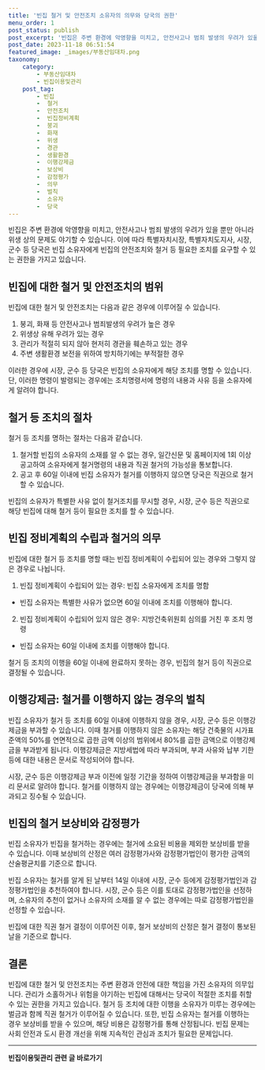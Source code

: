 ```yaml
---
title: '빈집 철거 및 안전조치 소유자의 의무와 당국의 권한'
menu_order: 1
post_status: publish
post_excerpt: '빈집은 주변 환경에 악영향을 미치고, 안전사고나 범죄 발생의 우려가 있을 뿐만 아니라 위생 상의 문제도 야기할 수 있습니다. 이에 따라 특별자치시장, 특별자치도지사, 시장, 군수 등 당국은 빈집 소유자에게 빈집의 안전조치와 철거 등 필요한 조치를 요구할 수 있는 권한을 가지고 있습니다.'
post_date: 2023-11-18 06:51:54
featured_image: _images/부동산임대차.png
taxonomy:
    category:
        - 부동산임대차
        - 빈집이용및관리
    post_tag:
        - 빈집
        -  철거
        -  안전조치
        -  빈집정비계획
        -  붕괴
        -  화재
        -  위생
        -  경관
        -  생활환경
        -  이행강제금
        -  보상비
        -  감정평가
        -  의무
        -  벌칙
        -  소유자
        -  당국
---
```



빈집은 주변 환경에 악영향을 미치고, 안전사고나 범죄 발생의 우려가 있을 뿐만 아니라 위생 상의 문제도 야기할 수 있습니다. 이에 따라 특별자치시장, 특별자치도지사, 시장, 군수 등 당국은 빈집 소유자에게 빈집의 안전조치와 철거 등 필요한 조치를 요구할 수 있는 권한을 가지고 있습니다.

## 빈집에 대한 철거 및 안전조치의 범위

빈집에 대한 철거 및 안전조치는 다음과 같은 경우에 이루어질 수 있습니다.

1. 붕괴, 화재 등 안전사고나 범죄발생의 우려가 높은 경우
2. 위생상 유해 우려가 있는 경우
3. 관리가 적절히 되지 않아 현저히 경관을 훼손하고 있는 경우
4. 주변 생활환경 보전을 위하여 방치하기에는 부적절한 경우

이러한 경우에 시장, 군수 등 당국은 빈집의 소유자에게 해당 조치를 명할 수 있습니다. 단, 이러한 명령이 발령되는 경우에는 조치명령서에 명령의 내용과 사유 등을 소유자에게 알려야 합니다.

## 철거 등 조치의 절차

철거 등 조치를 명하는 절차는 다음과 같습니다.

1. 철거할 빈집의 소유자의 소재를 알 수 없는 경우, 일간신문 및 홈페이지에 1회 이상 공고하여 소유자에게 철거명령의 내용과 직권 철거의 가능성을 통보합니다.
2. 공고 후 60일 이내에 빈집 소유자가 철거를 이행하지 않으면 당국은 직권으로 철거할 수 있습니다.

빈집의 소유자가 특별한 사유 없이 철거조치를 무시할 경우, 시장, 군수 등은 직권으로 해당 빈집에 대해 철거 등이 필요한 조치를 할 수 있습니다.

## 빈집 정비계획의 수립과 철거의 의무

빈집에 대한 철거 등 조치를 명할 때는 빈집 정비계획이 수립되어 있는 경우와 그렇지 않은 경우로 나뉩니다.

1. 빈집 정비계획이 수립되어 있는 경우: 빈집 소유자에게 조치를 명함
- 빈집 소유자는 특별한 사유가 없으면 60일 이내에 조치를 이행해야 합니다.

2. 빈집 정비계획이 수립되어 있지 않은 경우: 지방건축위원회 심의를 거친 후 조치 명령
- 빈집 소유자는 60일 이내에 조치를 이행해야 합니다.

철거 등 조치의 이행을 60일 이내에 완료하지 못하는 경우, 빈집의 철거 등이 직권으로 결정될 수 있습니다.

## 이행강제금: 철거를 이행하지 않는 경우의 벌칙

빈집 소유자가 철거 등 조치를 60일 이내에 이행하지 않을 경우, 시장, 군수 등은 이행강제금을 부과할 수 있습니다. 이때 철거를 이행하지 않은 소유자는 해당 건축물의 시가표준액의 50%를 연면적으로 곱한 금액 이상의 범위에서 80%를 곱한 금액으로 이행강제금을 부과받게 됩니다. 이행강제금은 지방세법에 따라 부과되며, 부과 사유와 납부 기한 등에 대한 내용은 문서로 작성되어야 합니다.

시장, 군수 등은 이행강제금 부과 이전에 일정 기간을 정하여 이행강제금을 부과함을 미리 문서로 알려야 합니다. 철거를 이행하지 않는 경우에는 이행강제금이 당국에 의해 부과되고 징수될 수 있습니다.

## 빈집의 철거 보상비와 감정평가

빈집 소유자가 빈집을 철거하는 경우에는 철거에 소요된 비용을 제외한 보상비를 받을 수 있습니다. 이때 보상비의 산정은 여러 감정평가사와 감정평가법인이 평가한 금액의 산술평균치를 기준으로 합니다.

빈집 소유자는 철거를 알게 된 날부터 14일 이내에 시장, 군수 등에게 감정평가법인과 감정평가법인을 추천하여야 합니다. 시장, 군수 등은 이를 토대로 감정평가법인을 선정하며, 소유자의 추천이 없거나 소유자의 소재를 알 수 없는 경우에는 따로 감정평가법인을 선정할 수 있습니다.

빈집에 대한 직권 철거 결정이 이루어진 이후, 철거 보상비의 산정은 철거 결정이 통보된 날을 기준으로 합니다.

## 결론

빈집에 대한 철거 및 안전조치는 주변 환경과 안전에 대한 책임을 가진 소유자의 의무입니다. 관리가 소홀하거나 위험을 야기하는 빈집에 대해서는 당국이 적절한 조치를 취할 수 있는 권한을 가지고 있습니다. 철거 등 조치에 대한 이행을 소유자가 미루는 경우에는 벌금과 함께 직권 철거가 이루어질 수 있습니다. 또한, 빈집 소유자는 철거를 이행하는 경우 보상비를 받을 수 있으며, 해당 비용은 감정평가를 통해 산정됩니다. 빈집 문제는 사회 안전과 도시 환경 개선을 위해 지속적인 관심과 조치가 필요한 문제입니다.
<!-- wp:separator -->
<hr class="wp-block-separator has-alpha-channel-opacity"/>
<!-- /wp:separator -->

<!-- wp:group {"backgroundColor":"base","layout":{"type":"constrained"}} -->
<div class="wp-block-group has-base-background-color has-background"><!-- wp:paragraph {"align":"center","fontSize":"medium"} -->
<p class="has-text-align-center has-large-font-size"><strong>빈집이용및관리 관련 글 바로가기</strong></p>
<!-- /wp:paragraph -->


<!-- wp:latest-posts
{"categories":[{"id":23496,"count":19,"description":"","link":"https://uknowlaw.com/category/%eb%b9%88%ec%a7%91%ec%9d%b4%ec%9a%a9%eb%b0%8f%ea%b4%80%eb%a6%ac/","name":"빈집이용및관리","slug":"빈집이용및관리","taxonomy":"category","parent":0,"meta":[],"_links":{"self":[{"href":"https://uknowlaw.com/wp-json/wp/v2/categories/23496"}],"collection":[{"href":"https://uknowlaw.com/wp-json/wp/v2/categories"}],"about":[{"href":"https://uknowlaw.com/wp-json/wp/v2/taxonomies/category"}],"wp:post_type":[{"href":"https://uknowlaw.com/wp-json/wp/v2/posts?categories=23496"}],"curies":[{"name":"wp","href":"https://api.w.org/{rel}","templated":true}]}}],"postsToShow":100,"excerptLength":28,"postLayout":"grid","columns":2,"featuredImageAlign":"left","featuredImageSizeSlug":"large","fontSize":"small"} /--></div>
<!-- /wp:group -->